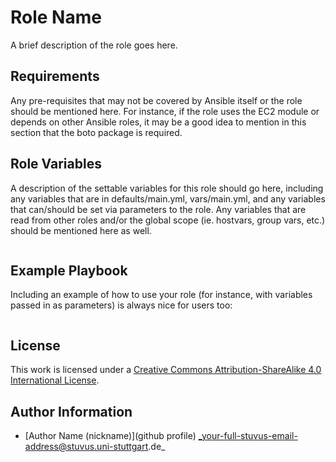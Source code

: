 # Role Name

A brief description of the role goes here.


## Requirements

Any pre-requisites that may not be covered by Ansible itself or the role should be mentioned here.
For instance, if the role uses the EC2 module or depends on other Ansible roles, it may be a good idea to mention in this section that the boto package is required.


## Role Variables

A description of the settable variables for this role should go here, including any variables that are in defaults/main.yml, vars/main.yml, and any variables that can/should be set via parameters to the role.
Any variables that are read from other roles and/or the global scope (ie. hostvars, group vars, etc.) should be mentioned here as well.

```yml
```

## Example Playbook

Including an example of how to use your role (for instance, with variables passed in as parameters) is always nice for users too:

```yml
```

## License

This work is licensed under a [Creative Commons Attribution-ShareAlike 4.0 International License](https://creativecommons.org/licenses/by-sa/4.0/).


## Author Information

 * [Author Name (nickname)](github profile) _your-full-stuvus-email-address@stuvus.uni-stuttgart.de_
